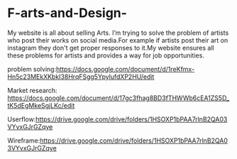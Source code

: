 # F-arts-and-Design-
My website is all about selling Arts. I’m trying to solve the problem of artists  who post their works on social media.For example if artists post their art on instagram they don't get proper responses to it.My website ensures all these problems for artists and provides a way for job opportunities.

problem solving:https://docs.google.com/document/d/1reKfmx-Hn5c23MEkXKbkI38HrqFSgg5YpylufdXP2HU/edit

Market research: https://docs.google.com/document/d/17gc3fhag8BD3fTHWWb6cEA1ZS5D_tK5dEgMkeSgjLKc/edit

Userflow:https://drive.google.com/drive/folders/1HSOXP1bPAA7rlnB2QA03VYvxGJrGZqye

Wireframe:https://drive.google.com/drive/folders/1HSOXP1bPAA7rlnB2QA03VYvxGJrGZqye
